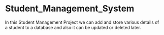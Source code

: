 # Student_Management_System
In this Student Management Project we can add and store various details of a student to a database and also it can be updated or deleted later. 
